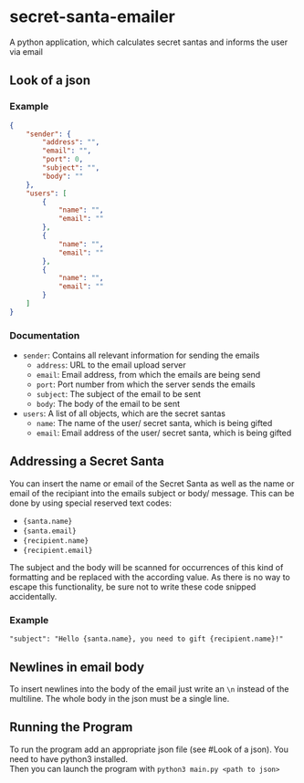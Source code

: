 # secret-santa-emailer
A python application, which calculates secret santas and informs the user via email


## Look of a json
### Example
```json
{
    "sender": {
        "address": "",
        "email": "",
        "port": 0,
        "subject": "",
        "body": ""
    },
    "users": [
        {
            "name": "",
            "email": ""
        },
        {
            "name": "",
            "email": ""
        },
        {
            "name": "",
            "email": ""
        }
    ]
}
```

### Documentation
- `sender`: Contains all relevant information for sending the emails
  - `address`: URL to the email upload server
  - `email`: Email address, from which the emails are being send
  - `port`: Port number from which the server sends the emails
  - `subject`: The subject of the email to be sent
  - `body`: The body of the email to be sent
- `users`: A list of all objects, which are the secret santas
  - `name`: The name of the user/ secret santa, which is being gifted
  - `email`: Email address of the user/ secret santa, which is being gifted

## Addressing a Secret Santa
You can insert the name or email of the Secret Santa as well as the name or email of the recipiant into the emails subject or body/ message.
This can be done by using special reserved text codes:

 - `{santa.name}`
 - `{santa.email}`
 - `{recipient.name}`
 - `{recipient.email}`

The subject and the body will be scanned for occurrences of this kind of formatting and be replaced with the according value.
As there is no way to escape this functionality, be sure not to write these code snipped accidentally. 

### Example
```
"subject": "Hello {santa.name}, you need to gift {recipient.name}!"
```

## Newlines in email body
To insert newlines into the body of the email just write an `\n` instead of the multiline.
The whole body in the json must be a single line.


## Running the Program
To run the program add an appropriate json file (see #Look of a json).
You need to have python3 installed.  
Then you can launch the program with `python3 main.py <path to json>`
